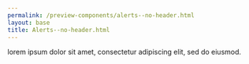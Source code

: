 ```yaml
--- 
permalink: /preview-components/alerts--no-header.html
layout: base 
title: Alerts--no-header.html
---
```







<div class="alert  alert-info" >
  <div class="alert-body"><p class="alert-text">lorem ipsum dolor sit amet, consectetur adipiscing elit, sed do eiusmod.</p>
  </div>
</div>




